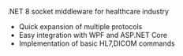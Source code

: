
.NET 8 socket middleware for healthcare industry


- Quick expansion of multiple protocols
- Easy integration with WPF and ASP.NET Core
- Implementation of basic HL7,DICOM commands




